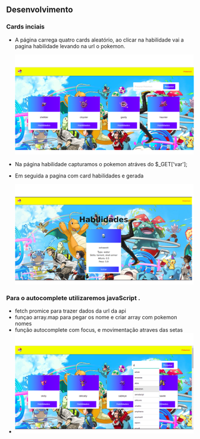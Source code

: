 ## Desenvolvimento

###  Cards inciais

* A página carrega quatro cards aleatório, ao clicar na habilidade vai a pagina habilidade levando na url o pokemon.

  ![Autocomplete/card](https://github.com/sandrosa1/api-fatec/blob/main/public/cardsiniciais.png)

* Na página habilidade capturamos o pokemon atráves do $_GET['var'];

* Em seguida a pagina com card habilidades e gerada

  ![Autocomplete/card](https://github.com/sandrosa1/api-fatec/blob/main/public/habilidades.png)

### Para o autocomplete utilizaremos javaScript .

* fetch promice para trazer dados da url da api
* funçao array.map para pegar os nome e criar array com pokemon nomes
* função autocomplete com focus, e movimentação atraves das setas
* ![Autocomplete/card](https://github.com/sandrosa1/api-fatec/blob/main/public/autocomplete.png)

